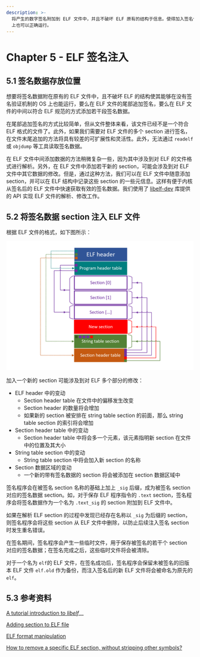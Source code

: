 ```yaml
---
description: >-
  将产生的数字签名附加到 ELF 文件中，并且不破坏 ELF 原有的结构于信息。使得加入签名信息的 ELF 文件也能够在没有签名验证机制的普通 Linux
  上也可以正确运行。
---
```


# Chapter 5 - ELF 签名注入

## 5.1 签名数据存放位置

想要将签名数据附在原有的 ELF 文件中，且不破坏 ELF 的结构使其能够在没有签名验证机制的 OS 上也能运行，要么在 ELF 文件的尾部追加签名，要么在 ELF 文件的中间以符合 ELF 规范的方式添加若干段签名数据。

在尾部追加签名的方式比较简单，但从文件整体来看，该文件已经不是一个符合 ELF 格式的文件了。此外，如果我们需要对 ELF 文件的多个 section 进行签名，在文件末尾追加的方法将具有较差的可扩展性和灵活性。此外，无法通过 `readelf` 或 `objdump` 等工具读取签名数据。

在 ELF 文件中间添加数据的方法稍微复杂一些，因为其中涉及到对 ELF 的文件格式进行解析。另外，在 ELF 文件中添加若干新的 section，可能会涉及到对 ELF 文件中其它数据的修改。但是，通过这种方法，我们可以在 ELF 文件中随意添加 section，并可以在 ELF 结构中记录这些 section 的一些元信息。这样有便于内核从签名后的 ELF 文件中快速获取有效的签名数据。我们使用了 [libelf-dev](https://sourceforge.net/p/elftoolchain/wiki/Home/) 库提供的 API 实现 ELF 文件的解析、修改工作。

## 5.2 将签名数据 section 注入 ELF 文件

根据 ELF 文件的格式，如下图所示：

![](../.gitbook/assets/elf-new-section.png)

加入一个新的 section 可能涉及到对 ELF 多个部分的修改：

* ELF header 中的变动
  * Section header table 在文件中的偏移发生改变
  * Section header 的数量将会增加
  * 如果新的 section 被安排在 string table section 的前面，那么 string table section 的索引将会增加
* Section header table 中的变动
  * Section header table 中将会多一个元素，该元素指明新 section 在文件中的位置及其大小
* String table section 中的变动
  * String table section 中将会加入新 section 的名称
* Section 数据区域的变动
  * 一个新的带有签名数据的 section 将会被添加在 section 数据区域中

签名程序会在被签名 section 名称的基础上加上 `_sig` 后缀，成为被签名 section 对应的签名数据 section。如，对于保存 ELF 程序指令的 `.text` section，签名程序会将签名数据作为一个名为 `.text_sig` 的 section 附加到 ELF 文件中。

如果在解析 ELF section 的过程中发现已经存在名称以 `_sig` 为后缀的 section，则签名程序会将这些 section 从 ELF 文件中删除，以防止后续注入签名 section 时发生重名错误。

在签名期间，签名程序会产生一些临时文件，用于保存被签名的若干个 section 对应的签名数据；在签名完成之后，这些临时文件将会被清除。

对于一个名为 `elf`的 ELF 文件，在签名成功后，签名程序会保留未被签名的旧版本 ELF 文件 `elf.old` 作为备份，而注入签名后的新 ELF 文件将会被命名为原先的 `elf`。

## 5.3 参考资料

[A tutorial introduction to _libelf_](https://sourceforge.net/projects/elftoolchain/files/Documentation/libelf-by-example/20120308/libelf-by-example.pdf/download)\_\_

[Adding section to ELF file](https://stackoverflow.com/questions/1088128/adding-section-to-elf-file)

[ELF format manipulation](https://stackoverflow.com/questions/7601344/elf-format-manipulation)

[How to remove a specific ELF section, without stripping other symbols?](https://stackoverflow.com/questions/31453859/how-to-remove-a-specific-elf-section-without-stripping-other-symbols)

